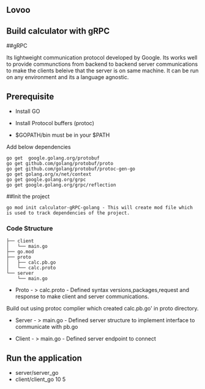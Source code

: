 ## Lovoo

## Build calculator with gRPC

##gRPC

Its lightweight communication protocol developed by Google. Its works well to provide communctions from  backend to backend server communications to make the clients beleive that the server is on same machine. It can be run on any environment and its a language agnostic.


## Prerequisite

* Install GO
* Install Protocol buffers (protoc)

* $GOPATH/bin must be in your $PATH

Add below dependencies
 
```
go get  google.golang.org/protobuf
go get github.com/golang/protobuf/proto
go get github.com/golang/protobuf/protoc-gen-go
go get golang.org/x/net/context
go get google.golang.org/grpc
go get google.golang.org/grpc/reflection
```

##Init the project

`
go mod init calculator-gRPC-golang - This will create mod file which is used to track dependencies of the project.
`
### Code Structure

```
├── client
│   └── main.go
├── go.mod
├── proto
│   ├── calc.pb.go
│   └── calc.proto
└── server
    └── main.go
```

* Proto - > calc.proto -  Defined syntax versions,packages,request and response to make client and server communications.

Build out using protoc complier which created calc.pb.go' in proto directory.

* Server - > main.go -  Defined server structure to implement interface to communicate with pb.go

* Client - > main.go -  Defined server endpoint to connect 

## Run the application

  *  server/server_go    
  *  client/client_go 10 5 

